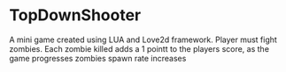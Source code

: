 # TopDownShooter
A mini game created using LUA and Love2d framework. Player must fight zombies. Each zombie killed adds a 1 pointt to the players score, as the game progresses zombies spawn rate increases 
